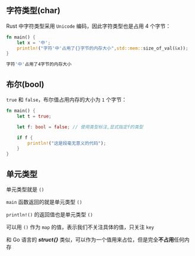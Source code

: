 ## 字符类型(char)

Rust 中字符类型采用 `Unicode` 编码，因此字符类型也是占用 4 个字节：

```rust
fn main() {
    let x = '中';
    println!("字符'中'占用了{}字节的内存大小",std::mem::size_of_val(&x));
}
```

```rust
字符'中'占用了4字节的内存大小
```

## 布尔(bool)

`true` 和 `false`，布尔值占用内存的大小为 `1` 个字节：

```rust
fn main() {
    let t = true;

    let f: bool = false; // 使用类型标注,显式指定f的类型

    if f {
        println!("这是段毫无意义的代码");
    }
}
```

## 单元类型

单元类型就是 `()`

`main` 函数返回的就是单元类型 `()`

`println!()` 的返回值也是单元类型 `()`

可以用 `()` 作为 `map` 的值，表示我们不关注具体的值，只关注 `key`

和 Go 语言的 _**struct{}**_ 类似，可以作为一个值用来占位，但是完全**不占用**任何内存